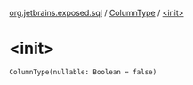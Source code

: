 [org.jetbrains.exposed.sql](../index.md) / [ColumnType](index.md) / [&lt;init&gt;](.)

# &lt;init&gt;

`ColumnType(nullable: Boolean = false)`